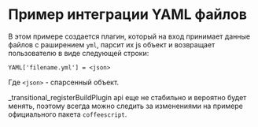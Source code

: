 # Пример интеграции YAML файлов

В этом примере создается плагин, который на вход принимает данные файлов с раширением `yml`, парсит их js объект и возвращает пользователю в виде следующей строки:

    YAML['filename.yml'] = <json>

Где `<json>` - спарсенный объект.

_transitional_registerBuildPlugin api еще не стабильно и вероятно будет менять, поэтому всегда можно следить за изменениями на примере официального пакета `coffeescript`.
